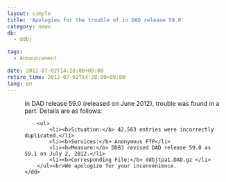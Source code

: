 ```yaml
---
layout: simple
title: 'Apologies for the trouble of in DAD release 59.0'
category: news
db:
  - ddbj

tags:
  - Announcement

date: 2012-07-02T14:28:00+09:00
retire_time: 2012-07-02T14:28:00+09:00
lang: en
---
```


<html>

<dl>
    <dd>In DAD release 59.0 (released on June 2012), trouble was found in a part. Details are as follows:

        <ul>
            <li><b>Situation:</b> 42,563 entries were incorrectly duplicated.</li>
            <li><b>Services:</b> Anonymous FTP</li>
            <li><b>Measure:</b> DDBJ revised DAD release 59.0 as 59.1 on July 2, 2012.</li>
            <li><b>Corresponding File:</b> ddbjtpa1.DAD.gz </li>
        </ul><br>We apologize for your inconvenience.
    </dd>
</dl>
</html>
